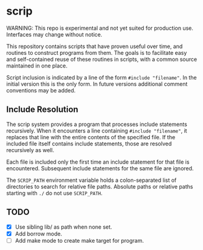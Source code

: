# scrip

WARNING: This repo is experimental and not yet suited for production use. Interfaces may change without notice.

This repository contains scripts that have proven useful over time, and routines to construct programs from them. The goals is to facilitate easy and self-contained reuse of these routines in scripts, with a common source maintained in one place.

Script inclusion is indicated by a line of the form `#include "filename"`. In the initial version this is the only form. In future versions additional comment conventions may be added.

## Include Resolution

The scrip system provides a program that processes include statements recursively. When it encounters a line containing `#include "filename"`, it replaces that line with the entire contents of the specified file. If the included file itself contains include statements, those are resolved recursively as well.

Each file is included only the first time an include statement for that file is encountered. Subsequent include statements for the same file are ignored.

The `SCRIP_PATH` environment variable holds a colon-separated list of directories to search for relative file paths. Absolute paths or relative paths starting with `./` do not use `SCRIP_PATH`.

## TODO

- [x] Use sibling lib/ as path when none set.
- [x] Add borrow mode.
- [ ] Add make mode to create make target for program.
